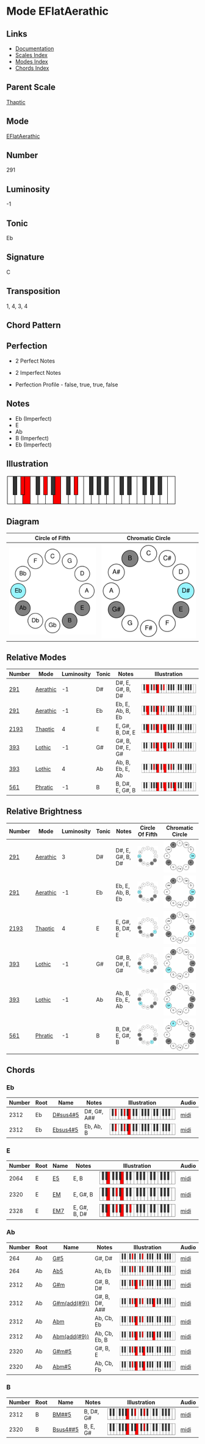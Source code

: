 # Mode EFlatAerathic

## Links

- [Documentation](README.md)
- [Scales Index](Scales.md)
- [Modes Index](Modes.md)
- [Chords Index](Chords.md)

## Parent Scale

[Thaptic](ScaleThaptic.md)

## Mode

[EFlatAerathic](ModeEFlatAerathic.md)

## Number

291

## Luminosity

-1

## Tonic

Eb

## Signature

C

## Transposition

1, 4, 3, 4

## Chord Pattern



## Perfection

 - 2 Perfect Notes

 - 2 Imperfect Notes

 - Perfection Profile - false, true, true, false

## Notes

- Eb (Imperfect)
- E
- Ab
- B (Imperfect)
- Eb (Imperfect)

## Illustration

![EFlatAerathic](ModeEFlatAerathic.png)

## Diagram

| Circle of Fifth | Chromatic Circle |
|-----------------|------------------|
| ![EFlatAerathic](CircleOfFifthModeEFlatAerathic.svg) | ![EFlatAerathic](ChromaticCircleModeEFlatAerathic.svg) |
## Relative Modes

| Number | Mode | Luminosity | Tonic | Notes | Illustration |
|--------|------|------------|-------|-------|--------------|
| [291](https://ianring.com/musictheory/scales/291) | [Aerathic](ModeAerathic.md) | -1 | D# | D#, E, G#, B, D# | ![DSharpAerathic](ModeDSharpAerathic.png) |
| [291](https://ianring.com/musictheory/scales/291) | [Aerathic](ModeAerathic.md) | -1 | Eb | Eb, E, Ab, B, Eb | ![EFlatAerathic](ModeEFlatAerathic.png) |
| [2193](https://ianring.com/musictheory/scales/2193) | [Thaptic](ModeThaptic.md) | 4 | E | E, G#, B, D#, E | ![ENaturalThaptic](ModeENaturalThaptic.png) |
| [393](https://ianring.com/musictheory/scales/393) | [Lothic](ModeLothic.md) | -1 | G# | G#, B, D#, E, G# | ![GSharpLothic](ModeGSharpLothic.png) |
| [393](https://ianring.com/musictheory/scales/393) | [Lothic](ModeLothic.md) | 4 | Ab | Ab, B, Eb, E, Ab | ![AFlatLothic](ModeAFlatLothic.png) |
| [561](https://ianring.com/musictheory/scales/561) | [Phratic](ModePhratic.md) | -1 | B | B, D#, E, G#, B | ![BNaturalPhratic](ModeBNaturalPhratic.png) |
## Relative Brightness

| Number | Mode | Luminosity | Tonic | Notes | Circle Of Fifth | Chromatic Circle |
|--------|------|------------|-------|-------|-----------------|------------------|
| [291](https://ianring.com/musictheory/scales/291) | [Aerathic](ModeAerathic.md) | 3 | D# | D#, E, G#, B, D# | ![DSharpAerathic](CircleOfFifthModeDSharpAerathic.svg) | ![DSharpAerathic](ChromaticCircleModeDSharpAerathic.svg) |
| [291](https://ianring.com/musictheory/scales/291) | [Aerathic](ModeAerathic.md) | -1 | Eb | Eb, E, Ab, B, Eb | ![EFlatAerathic](CircleOfFifthModeEFlatAerathic.svg) | ![EFlatAerathic](ChromaticCircleModeEFlatAerathic.svg) |
| [2193](https://ianring.com/musictheory/scales/2193) | [Thaptic](ModeThaptic.md) | 4 | E | E, G#, B, D#, E | ![ENaturalThaptic](CircleOfFifthModeENaturalThaptic.svg) | ![ENaturalThaptic](ChromaticCircleModeENaturalThaptic.svg) |
| [393](https://ianring.com/musictheory/scales/393) | [Lothic](ModeLothic.md) | -1 | G# | G#, B, D#, E, G# | ![GSharpLothic](CircleOfFifthModeGSharpLothic.svg) | ![GSharpLothic](ChromaticCircleModeGSharpLothic.svg) |
| [393](https://ianring.com/musictheory/scales/393) | [Lothic](ModeLothic.md) | -1 | Ab | Ab, B, Eb, E, Ab | ![AFlatLothic](CircleOfFifthModeAFlatLothic.svg) | ![AFlatLothic](ChromaticCircleModeAFlatLothic.svg) |
| [561](https://ianring.com/musictheory/scales/561) | [Phratic](ModePhratic.md) | -1 | B | B, D#, E, G#, B | ![BNaturalPhratic](CircleOfFifthModeBNaturalPhratic.svg) | ![BNaturalPhratic](ChromaticCircleModeBNaturalPhratic.svg) |

## Chords

### Eb

| Number | Root | Name | Notes | Illustration | Audio |
|--------|------|------|-------|--------------|-------|
| 2312 | Eb | [D#sus4#5](ChordDSharpSuspendedFourthSharpFifth.md) | D#, G#, A## | ![D#sus4#5](ChordDSharpSuspendedFourthSharpFifthRootPosition.png) | [midi](ChordDSharpSuspendedFourthSharpFifthRootPosition.mid) |
| 2312 | Eb | [Ebsus4#5](ChordEFlatSuspendedFourthSharpFifth.md) | Eb, Ab, B | ![Ebsus4#5](ChordEFlatSuspendedFourthSharpFifthRootPosition.png) | [midi](ChordEFlatSuspendedFourthSharpFifthRootPosition.mid) |

### E

| Number | Root | Name | Notes | Illustration | Audio |
|--------|------|------|-------|--------------|-------|
| 2064 | E | [E5](ChordENaturalPowerChord.md) | E, B | ![E5](ChordENaturalPowerChordRootPosition.png) | [midi](ChordENaturalPowerChordRootPosition.mid) |
| 2320 | E | [EM](ChordENaturalMajor.md) | E, G#, B | ![EM](ChordENaturalMajorRootPosition.png) | [midi](ChordENaturalMajorRootPosition.mid) |
| 2328 | E | [EM7](ChordENaturalMajorSeventh.md) | E, G#, B, D# | ![EM7](ChordENaturalMajorSeventhRootPosition.png) | [midi](ChordENaturalMajorSeventhRootPosition.mid) |

### Ab

| Number | Root | Name | Notes | Illustration | Audio |
|--------|------|------|-------|--------------|-------|
| 264 | Ab | [G#5](ChordGSharpPowerChord.md) | G#, D# | ![G#5](ChordGSharpPowerChordRootPosition.png) | [midi](ChordGSharpPowerChordRootPosition.mid) |
| 264 | Ab | [Ab5](ChordAFlatPowerChord.md) | Ab, Eb | ![Ab5](ChordAFlatPowerChordRootPosition.png) | [midi](ChordAFlatPowerChordRootPosition.mid) |
| 2312 | Ab | [G#m](ChordGSharpMinor.md) | G#, B, D# | ![G#m](ChordGSharpMinorRootPosition.png) | [midi](ChordGSharpMinorRootPosition.mid) |
| 2312 | Ab | [G#m(add(#9))](ChordGSharpMinorAddSharpNinth.md) | G#, B, D#, A## | ![G#m(add(#9))](ChordGSharpMinorAddSharpNinthRootPosition.png) | [midi](ChordGSharpMinorAddSharpNinthRootPosition.mid) |
| 2312 | Ab | [Abm](ChordAFlatMinor.md) | Ab, Cb, Eb | ![Abm](ChordAFlatMinorRootPosition.png) | [midi](ChordAFlatMinorRootPosition.mid) |
| 2312 | Ab | [Abm(add(#9))](ChordAFlatMinorAddSharpNinth.md) | Ab, Cb, Eb, B | ![Abm(add(#9))](ChordAFlatMinorAddSharpNinthRootPosition.png) | [midi](ChordAFlatMinorAddSharpNinthRootPosition.mid) |
| 2320 | Ab | [G#m#5](ChordGSharpMinorSharpFifth.md) | G#, B, E | ![G#m#5](ChordGSharpMinorSharpFifthRootPosition.png) | [midi](ChordGSharpMinorSharpFifthRootPosition.mid) |
| 2320 | Ab | [Abm#5](ChordAFlatMinorSharpFifth.md) | Ab, Cb, Fb | ![Abm#5](ChordAFlatMinorSharpFifthRootPosition.png) | [midi](ChordAFlatMinorSharpFifthRootPosition.mid) |

### B

| Number | Root | Name | Notes | Illustration | Audio |
|--------|------|------|-------|--------------|-------|
| 2312 | B | [BM##5](ChordBNaturalMajorDoubleSharpFifth.md) | B, D#, G# | ![BM##5](ChordBNaturalMajorDoubleSharpFifthRootPosition.png) | [midi](ChordBNaturalMajorDoubleSharpFifthRootPosition.mid) |
| 2320 | B | [Bsus4##5](ChordBNaturalSuspendedFourthDoubleSharpFifth.md) | B, E, G# | ![Bsus4##5](ChordBNaturalSuspendedFourthDoubleSharpFifthRootPosition.png) | [midi](ChordBNaturalSuspendedFourthDoubleSharpFifthRootPosition.mid) |

